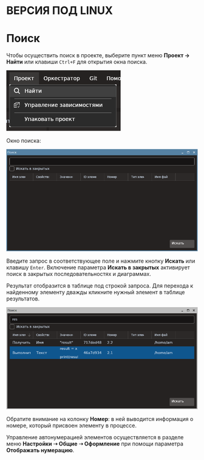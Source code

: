 # ВЕРСИЯ ПОД LINUX

# Поиск

Чтобы осуществить поиск в проекте, выберите пункт меню **Проект -> Найти** или клавиши `Ctrl+F` для открытия окна поиска.

![](../resources/projects/project-search-menuitem.png)

Окно поиска:

![](../resources/projects/project-search-main-window.png)

Введите запрос в соответствующее поле и нажмите кнопку **Искать** или клавишу `Enter`. Включение параметра **Искать в закрытых** активирует поиск в закрытых последовательностях и диаграммах.

Результат отобразится в таблице под строкой запроса. Для перехода к найденному элементу дважды кликните нужный элемент в таблице результатов.

![](../resources/projects/project-search-result-list.png)

Обратите внимание на колонку **Номер**: в ней выводится информация о номере, который присвоен элементу в процессе. 

Управление автонумерацией элементов осуществляется в разделе меню **Настройки ➝ Общие ➝ Оформление** при помощи параметра **Отображать нумерацию**.
